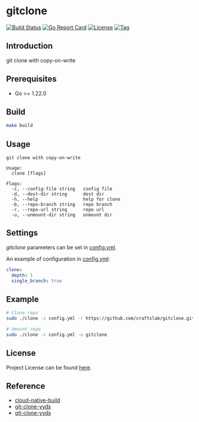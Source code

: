 # gitclone

[![Build Status](https://github.com/craftslab/gitclone/workflows/ci/badge.svg?branch=main&event=push)](https://github.com/craftslab/gitclone/actions?query=workflow%3Aci)
[![Go Report Card](https://goreportcard.com/badge/github.com/craftslab/gitclone)](https://goreportcard.com/report/github.com/craftslab/gitclone)
[![License](https://img.shields.io/github/license/craftslab/gitclone.svg)](https://github.com/craftslab/gitclone/blob/main/LICENSE)
[![Tag](https://img.shields.io/github/tag/craftslab/gitclone.svg)](https://github.com/craftslab/gitclone/tags)



## Introduction

git clone with copy-on-write



## Prerequisites

- Go >= 1.22.0



## Build

```bash
make build
```



## Usage

```
git clone with copy-on-write

Usage:
  clone [flags]

Flags:
  -c, --config-file string   config file
  -d, --dest-dir string      dest dir
  -h, --help                 help for clone
  -b, --repo-branch string   repo branch
  -r, --repo-url string      repo url
  -u, --unmount-dir string   unmount dir
```



## Settings

*gitclone* parameters can be set in [config.yml](https://github.com/craftslab/gitclone/blob/main/config.yml).

An example of configuration in [config.yml](https://github.com/craftslab/gitclone/blob/main/config.yml):

```yaml
clone:
  depth: 1
  single_branch: true
```



## Example

```bash
# Clone repo
sudo ./clone -c config.yml -r https://github.com/craftslab/gitclone.git -b main -d gitclone

# Umount repo
sudo ./clone -c config.yml -u gitclone
```



## License

Project License can be found [here](LICENSE).



## Reference

- [cloud-native-build](https://docs.cnb.cool/zh/)
- [git-clone-yyds](https://cloud.tencent.com/developer/article/2456809)
- [git-clone-yyds](https://cnb.cool/cnb/cool/git-clone-yyds)
